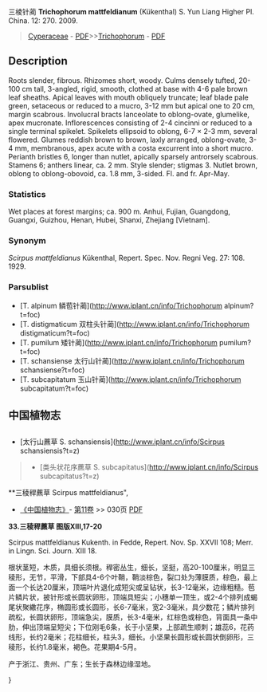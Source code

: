 三棱针蔺 **Trichophorum mattfeldianum** (Kükenthal) S. Yun Liang Higher Pl. China. 12: 270. 2009.

> [Cyperaceae](http://www.iplant.cn/info/Cyperaceae?t=foc) - [PDF](http://www.iplant.cn/foc/pdf/Cyperaceae.pdf)>>[Trichophorum](http://www.iplant.cn/info/Trichophorum?t=foc) - [PDF](http://www.iplant.cn/foc/pdf/Trichophorum.pdf)

## Description

Roots slender, fibrous. Rhizomes short, woody. Culms densely tufted, 20-100 cm tall, 3-angled, rigid, smooth, clothed at base with 4-6 pale brown leaf sheaths. Apical leaves with mouth obliquely truncate; leaf blade pale green, setaceous or reduced to a mucro, 3-12 mm but apical one to 20 cm, margin scabrous. Involucral bracts lanceolate to oblong-ovate, glumelike, apex mucronate. Inflorescences consisting of 2-4 cincinni or reduced to a single terminal spikelet. Spikelets ellipsoid to oblong, 6-7 × 2-3 mm, several flowered. Glumes reddish brown to brown, laxly arranged, oblong-ovate, 3-4 mm, membranous, apex acute with a costa excurrent into a short mucro. Perianth bristles 6, longer than nutlet, apically sparsely antrorsely scabrous. Stamens 6; anthers linear, ca. 2 mm. Style slender; stigmas 3. Nutlet brown, oblong to oblong-obovoid, ca. 1.8 mm, 3-sided. Fl. and fr. Apr-May.

### Statistics
Wet places at forest margins; ca. 900 m. Anhui, Fujian, Guangdong, Guangxi, Guizhou, Henan, Hubei, Shanxi, Zhejiang [Vietnam].

### Synonym
*Scirpus mattfeldianus* Kükenthal, Repert. Spec. Nov. Regni Veg. 27: 108. 1929.

### Parsublist

* [T.  alpinum  鳞苞针蔺](http://www.iplant.cn/info/Trichophorum alpinum?t=foc)
* [T.  distigmaticum  双柱头针蔺](http://www.iplant.cn/info/Trichophorum distigmaticum?t=foc)
* [T.  pumilum  矮针蔺](http://www.iplant.cn/info/Trichophorum pumilum?t=foc)
* [T.  schansiense  太行山针蔺](http://www.iplant.cn/info/Trichophorum schansiense?t=foc)
* [T.  subcapitatum  玉山针蔺](http://www.iplant.cn/info/Trichophorum subcapitatum?t=foc)

## 中国植物志

## 
* [太行山藨草  S.  schansiensis](http://www.iplant.cn/info/Scirpus schansiensis?t=z)
> * [类头状花序藨草  S.  subcapitatus](http://www.iplant.cn/info/Scirpus subcapitatus?t=z)

**三稜稈藨草 Scirpus mattfeldianus",

* [《中国植物志》](http://www.iplant.cn/frps)- [第11卷](http://www.iplant.cn/frps/vol/11) >> 030页 [PDF](http://www.iplant.cn/frps/pdf/11/030.pdf)

**33.三稜稈藨草 图版XIII,17-20**

Scirpus mattfeldianus Kukenth. in Fedde, Repert. Nov. Sp. XXVII 108; Merr. in Lingn. Sci. Journ. XIII 18.

根状茎短，木质，具细长须根。稈密丛生，细长，坚挺，高20-100厘米，明显三稜形，无节，平滑，下部具4-6个叶鞘，鞘淡棕色，裂口处为薄膜质，棕色，最上面一个长达20厘米，顶端叶片退化成短尖或呈钻状，长3-12毫米，边缘粗糙。苞片鳞片状，披针形或长圆状卵形，顶端具短尖；小穗单一顶生，或2-4个排列成蝎尾状聚繖花序，椭圆形或长圆形，长6-7毫米，宽2-3毫米，具少数花；鳞片排列疏松，长圆状卵形，顶端急尖，膜质，长3-4毫米，红棕色或棕色，背面具一条中肋，伸出顶端呈短尖；下位刚毛6条，长于小坚果，上部疏生顺刺；雄蕊6，花药线形，长约2毫米；花柱细长，柱头3，细长。小坚果长圆形或长圆状倒卵形，三稜形，长约1.8毫米，褐色。花果期4-5月。

产于浙江、贵州、广东；生长于森林边缘湿地。

}